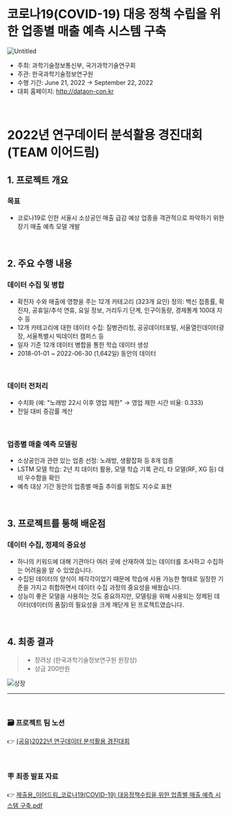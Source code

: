 # 코로나19(COVID-19) 대응 정책 수립을 위한 업종별 매출 예측 시스템 구축
![Untitled](%E1%84%8F%E1%85%A9%E1%84%85%E1%85%A9%E1%84%82%E1%85%A119(COVID-19)%20%E1%84%83%E1%85%A2%E1%84%8B%E1%85%B3%E1%86%BC%20%E1%84%8C%E1%85%A5%E1%86%BC%E1%84%8E%E1%85%A2%E1%86%A8%20%E1%84%89%E1%85%AE%E1%84%85%E1%85%B5%E1%86%B8%E1%84%8B%E1%85%B3%E1%86%AF%20%E1%84%8B%E1%85%B1%E1%84%92%E1%85%A1%E1%86%AB%20%E1%84%8B%E1%85%A5%E1%86%B8%200c92299499b94a86a9e0d05f50614f09/Untitled.png)

- 주최: 과학기술정보통신부, 국가과학기술연구회
- 주관: 한국과학기술정보연구원
- 수행 기간: June 21, 2022 → September 22, 2022
- 대회 홈페이지: http://dataon-con.kr

<br>

# 2022년 연구데이터 분석활용 경진대회 (TEAM 이어드림)

## 1. 프로젝트 개요
### 목표
- 코로나19로 인한 서울시 소상공인 매출 급감 예상 업종을 객관적으로 파악하기 위한 장기 매출 예측 모델 개발

<br>

## 2. 주요 수행 내용

### 데이터 수집 및 병합
- 확진자 수와 매출에 영향을 주는 12개 카테고리 (323개 요인) 정의: 백신 접종률, 확진자, 공휴일/추석 연휴, 요일 정보, 거리두기 단계, 인구이동량, 경제통계 100대 지수 등
- 12개 카테고리에 대한 데이터 수집: 질병관리청, 공공데이터포털, 서울열린데이터광장, 서울특별시 빅데이터 캠퍼스 등
- 일자 기준 12개 데이터 병합을 통한 학습 데이터 생성
- 2018-01-01 ~ 2022-06-30 (1,642일) 동안의 데이터

<br>

### 데이터 전처리
- 수치화 (예: "노래방 22시 이후 영업 제한" → 영업 제한 시간 비율: 0.333)
- 전일 대비 증감률 계산

<br>

### 업종별 매출 예측 모델링
- 소상공인과 관련 있는 업종 선정: 노래방, 생활잡화 등 8개 업종
- LSTM 모델 학습: 2년 치 데이터 활용, 모델 학습 기록 관리, 타 모델(RF, XG 등) 대비 우수함을 확인
- 예측 대상 기간 동안의 업종별 매출 추이를 위험도 지수로 표현

<br>

## 3. 프로젝트를 통해 배운점

### 데이터 수집, 정제의 중요성
- 하나의 키워드에 대해 기관마다 여러 곳에 산재하여 있는 데이터를 조사하고 수집하는 어려움을 알 수 있었습니다.
- 수집된 데이터의 양식이 제각각이었기 때문에 학습에 사용 가능한 형태로 일정한 기준을 가지고 취합하면서 데이터 수집 과정의 중요성을 배웠습니다.
- 성능이 좋은 모델을 사용하는 것도 중요하지만, 모델링을 위해 사용되는 정제된 데이터(데이터의 품질)의 필요성을 크게 깨닫게 된 프로젝트였습니다.

<br>

## 4. 최종 결과
> - 장려상 (한국과학기술정보연구원 원장상)
> - 상금 200만원

![상장](https://user-images.githubusercontent.com/103119868/218688984-75256b09-745a-446c-b2c4-67665b3f6912.png)


---
<br>

### 🗃️ 프로젝트 팀 노션 
👉 [(공유)2022년 연구데이터 분석활용 경진대회](https://www.notion.so/2022-18ce8ff7da9b453bbd538ed30f98c18b)

<br>

### 🪧 최종 발표 자료
👉 [제출용_이어드림_코로나19(COVID-19) 대응정책수립을 위한 업종별 매출 예측 시스템 구축.pdf]()